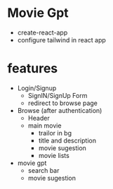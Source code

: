 # Movie Gpt
- create-react-app
- configure tailwind in react app


# features
- Login/Signup
    - SignIN/SignUp Form
    - redirect to browse page
- Browse (after authentication)
    - Header
    - main movie
        - trailor in bg
        - title and description
        - movie sugestion
        - movie lists
- movie gpt
    - search bar
    - movie sugestion